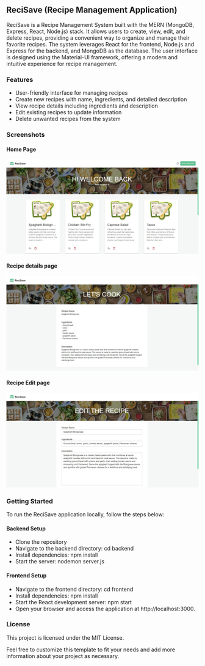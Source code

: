 ## ReciSave (Recipe Management Application)
ReciSave is a Recipe Management System built with the MERN (MongoDB, Express, React, Node.js) stack. It allows users to create, view, edit, and delete recipes, providing a convenient way to organize and manage their favorite recipes. The system leverages React for the frontend, Node.js and Express for the backend, and MongoDB as the database. The user interface is designed using the Material-UI framework, offering a modern and intuitive experience for recipe management.

### Features
- User-friendly interface for managing recipes
- Create new recipes with name, ingredients, and detailed description
- View recipe details including ingredients and description
- Edit existing recipes to update information
- Delete unwanted recipes from the system

### Screenshots

#### Home Page
![ScreenShot](/frontend/screenshots/screenshot1.JPG)

#### Recipe details page
![ScreenShot](/frontend/screenshots/screenshot2.JPG)

#### Recipe Edit page
![ScreenShot](/frontend/screenshots/screenshot3.JPG)

### Getting Started
To run the ReciSave application locally, follow the steps below:

#### Backend Setup
- Clone the repository
- Navigate to the backend directory: cd backend
- Install dependencies: npm install
- Start the server: nodemon server.js

#### Frontend Setup
- Navigate to the frontend directory: cd frontend
- Install dependencies: npm install
- Start the React development server: npm start
- Open your browser and access the application at http://localhost:3000.

### License
This project is licensed under the MIT License.

Feel free to customize this template to fit your needs and add more information about your project as necessary.
